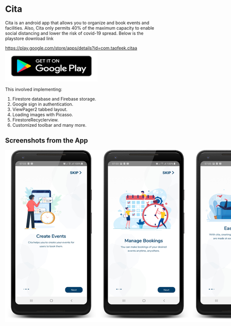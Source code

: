 # Cita                            
Cita is an android app that allows you to organize and book events and facilities. 
Also, Cita only permits 40% of the maximum capacity to enable social distancing and lower the risk of covid-19 spread. 
Below is the playstore download link

https://play.google.com/store/apps/details?id=com.taofeek.citaa   
<img src="/Screenshots/playstore.png" width="300px" height = "100px"/>

This involved implementing:
1. Firestore database and Firebase storage.
2. Google sign in authentication.
3. ViewPager2 tabbed layout.
4. Loading images with Picasso.
5. FirestoreRecyclerview.
6. Customized toolbar and many more.

## Screenshots from the App
<div style="display: flex">
<img src="/Screenshots/1.png" width="300px"/> 
<img src="/Screenshots/2.png" width="300px"/>
<img src="/Screenshots/3.png" width="300px"/>
<img src="/Screenshots/4.png" width="300px"/>
<img src="/Screenshots/5.png" width="300px"/>


</div>

